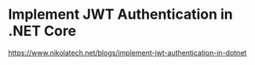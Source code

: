 # Implement JWT Authentication in .NET Core
https://www.nikolatech.net/blogs/implement-jwt-authentication-in-dotnet
